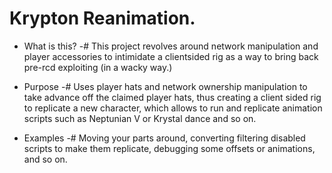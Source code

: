 # Krypton Reanimation. 

- What is this?
-# This project revolves around network manipulation and player accessories to intimidate a clientsided rig as a way to bring back pre-rcd exploiting (in a wacky way.)

- Purpose
-# Uses player hats and network ownership manipulation to take advance off the claimed player hats, thus creating a client sided rig to replicate a new character, which allows to run and replicate animation scripts such as Neptunian V or Krystal dance and so on.

- Examples
-# Moving your parts around, converting filtering disabled scripts to make them replicate, debugging some offsets or animations, and so on.
